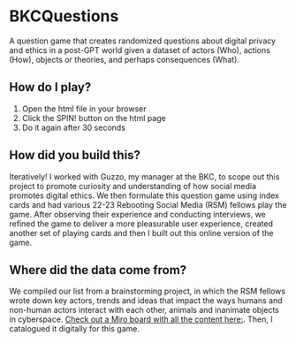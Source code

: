 # BKCQuestions
A question game that creates randomized questions about digital privacy and ethics in a post-GPT world given a dataset of actors (Who), actions (How), objects or theories, and perhaps consequences (What).

## How do I play?
1. Open the html file in your browser
2. Click the SPIN! button on the html page
3. Do it again after 30 seconds

## How did you build this?
Iteratively! I worked with Guzzo, my manager at the BKC, to scope out this project to promote curiosity and understanding of how social media promotes digital ethics. We then formulate this question game using index cards and had various 22-23 Rebooting Social Media (RSM) fellows play the game. After observing their experience and conducting interviews, we refined the game to deliver a more pleasurable user experience, created another set of playing cards and then I built out this online version of the game.

## Where did the data come from?
We compiled our list from a brainstorming project, in which the RSM fellows wrote down key actors, trends and ideas that impact the ways humans and non-human actors interact with each other, animals and inanimate objects in cyberspace. [Check out a Miro board with all the content here:](https://miro.com/app/board/uXjVMz5BniI=/?share_link_id=319962225454). Then, I catalogued it digitally for this game. 
